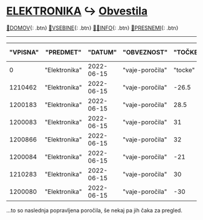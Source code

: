 # [ELEKTRONIKA](../index.md) ↪ [Obvestila](./index.md)

[🏡DOMOV](../index.md){: .btn}
[📝VSEBINE](../Vsebine/index.md){: .btn}
[👨‍🎓INFO](../info.md){: .btn}
[💾PRESNEMI](../Presnemi/index.md){: .btn}

---
 
| "VPISNA" | "PREDMET" | "DATUM" | "OBVEZNOST" | "TOČKE" | "OCENA [%]" | "Komentar" | "V01" | "V02" | "V03" | "V04" | "V05" | "V06" | "V07" | "V08" | "V09" | "V10" | "V11" | "V12" | "V13" | "V14" | "V15" | "V16" | "V17" | "V18" | "V19" | "V20" | "V21" | "V22" | "V23" | "V24" | "V25" | "V26" | "V27" | "V28" | "V29" | "V30" | "V31" | "V32" |
|------|------|------|------|------|------|------|------|------|------|------|------|------|------|------|------|------|------|------|------|------|------|------|------|------|------|------|------|------|------|------|------|------|------|------|------|------|------|------|
| 0 | "Elektronika" | 2022-06-15 | "vaje-poročila" | "tocke" | "proc." | "Komentar" | "n121" | "n131" | "n231" | "n241" | "n311" | "n321" | "n331" | "n341" | "n411" | "n422" | "n423" | "n511" | "n512" | "n521" | "n522" | "n611" | "n612" | "n613" | "n711" | "n722" | "n811" | "n911" | "n912" | "n921" | "n1011" | "n1111" | "n1121" | "n1122" | "n1123" | "n1124" | "n1131" | "n1221" |
| 1210462 | "Elektronika" | 2022-06-15 | "vaje-poročila" | -26.5 | -83% |  | 1 | 1 | 0.5 | 1 | 1 | 1 | 0.5 | 0.5 | 1 | 1 | 1 | 0 | 1 | 1 | 0.5 | 1 | 1 | 1 | 0.5 | 0.5 | 1 | 1 | 1 | 0.5 | 1 | 1 | 1 | 1 | 1 | 1 | 0 | 1 |
| 1200183 | "Elektronika" | 2022-06-15 | "vaje-poročila" | 28.5 | 89% |  | 1 | 1 | 1 | 0.5 | 1 | 1 | 1 | 0.5 | 1 | 0.5 | 1 | 1 | 1 | 1 | 1 | 1 | 1 | 1 | 1 | 1 | 0.5 | 1 | 1 | 1 | 1 | 1 | 1 | 1 | 0.5 | 1 | 0.5 | 0.5 |
| 1200083 | "Elektronika" | 2022-06-15 | "vaje-poročila" | 31 | 97% |  | 1 | 1 | 1 | 0.5 | 1 | 1 | 1 | 1 | 1 | 1 | 1 | 1 | 1 | 1 | 1 | 1 | 1 | 1 | 1 | 1 | 1 | 1 | 1 | 1 | 1 | 1 | 1 | 1 | 1 | 1 | 1 | 0.5 |
| 1200866 | "Elektronika" | 2022-06-15 | "vaje-poročila" | 32 | 100% |  | 1 | 1 | 1 | 1 | 1 | 1 | 1 | 1 | 1 | 1 | 1 | 1 | 1 | 1 | 1 | 1 | 1 | 1 | 1 | 1 | 1 | 1 | 1 | 1 | 1 | 1 | 1 | 1 | 1 | 1 | 1 | 1 |
| 1200084 | "Elektronika" | 2022-06-15 | "vaje-poročila" | -21 | -66% |  | 1 | 1 | 1 | 1 | 1 | 0.5 | 0.5 | 0 | 0 | 1 | 1 | 1 | 1 | 1 | 1 | 1 | 1 | 1 | 0 | 1 | 1 | 0 | 0 | 0 | 0 | 1 | 1 | 1 | 0 | 0 | 0 | 1 |
| 1210283 | "Elektronika" | 2022-06-15 | "vaje-poročila" | 30 | 94% |  | 1 | 1 | 1 | 1 | 1 | 1 | 1 | 1 | 1 | 1 | 1 | 0.5 | 1 | 1 | 0.5 | 1 | 1 | 1 | 1 | 1 | 1 | 1 | 1 | 1 | 1 | 1 | 1 | 1 | 1 | 1 | 0.5 | 0.5 |
| 1200080 | "Elektronika" | 2022-06-15 | "vaje-poročila" | -30 | -94% |  | 1 | 0.5 | 1 | 1 | 1 | 1 | 1 | 1 | 1 | 1 | 1 | 1 | 1 | 1 | 1 | 1 | 1 | 1 | 0 | 1 | 1 | 1 | 1 | 1 | 1 | 1 | 1 | 0.5 | 1 | 1 | 1 | 1 |

...to so naslednja popravljena poročila, še nekaj pa jih čaka za pregled.
